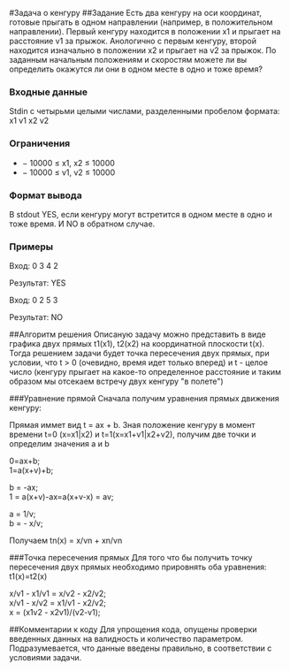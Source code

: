 #Задача о кенгуру
##Задание
Есть два кенгуру на оси координат, готовые прыгать в одном направлении (например, в
положительном направлении). Первый кенгуру находится в положении x1 и прыгает на
расстояние v1 за прыжок. Анологично с первым кенгуру, второй находится изначально в
положении x2 и прыгает на v2 за прыжок. По заданным начальным положениям и
скоростям можете ли вы определить окажутся ли они в одном месте в одно и тоже время?

### Входные данные​

Stdin с четырьми целыми числами, разделенными пробелом формата: x1 v1 x2 v2

### Ограничения​

* − 10000 ≤ x1, x2 ≤ 10000
* − 10000 ≤ v1, v2 ≤ 10000

### Формат вывода​

В stdout YES, если кенгуру могут встретится в одном месте в одно и тоже время. И NO в
обратном случае.

### Примеры​

Вход: 0 3 4 2

Результат: YES

Вход: 0 2 5 3

Результат: NO

##Алгоритм решения
Описаную задачу можно представить в виде графика двух прямых t1(x1), t2(x2) на координатной плоскости t(x).
Тогда решением задачи будет точка пересечения двух прямых, при условии, что t > 0 (очевидно, время идет только вперед) 
и t - целое число (кенгуру прыгает на какое-то определенное расстояние и
таким образом мы отсекаем встречу двух кенгуру "в полете")

###Уравнение прямой
Сначала получим уравнения прямых движения кенгуру: 

Прямая иммет вид t = ax + b. Зная положение кенгуру в момент времени t=0 (x=x1|x2) и t=1(x=x1+v1|x2+v2), получим две точки и определим значения a и b

0=ax+b;  
1=a(x+v)+b;

b = -ax;  
1 = a(x+v)-ax=a(x+v-x) = av;

a = 1/v;  
b = - x/v;

Получаем tn(x) = x/vn + xn/vn

###Точка пересечения прямых
Для того что бы получить точку пересечения двух прямых необходимо прировнять оба уравнения: t1(x)=t2(x)

x/v1 - x1/v1 = x/v2 - x2/v2;  
x/v1 - x/v2 = x1/v1 - x2/v2;  
x = (x1v2 - x2v1)/(v2-v1);

##Комментарии к коду
Для упрощения кода, опущены проверки введенных данных на валидность и количество параметром. 
Подразумевается, что данные введены правильно, в соответствии с условиями задачи.